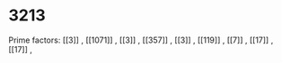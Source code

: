 # 3213

Prime factors: [[3]] , [[1071]] , [[3]] , [[357]] , [[3]] , [[119]] , [[7]] , [[17]] , [[17]] , 